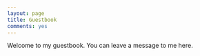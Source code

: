 ```yaml
---
layout: page
title: Guestbook
comments: yes
---
```


Welcome to my guestbook. You can leave a message to me here.
